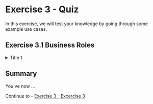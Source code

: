 # Exercise 3 - Quiz

In this exercise, we will test your knowledge by going through some example use cases. 

## Exercise 3.1 Business Roles

<details>
  <summary>Title 1</summary>
  <p>Content 1 Content 1 Content 1 Content 1 Content 1</p>
</details>

## Summary

You've now ...

Continue to - [Exercise 3 - Excercise 3 ](../ex3/README.md)
